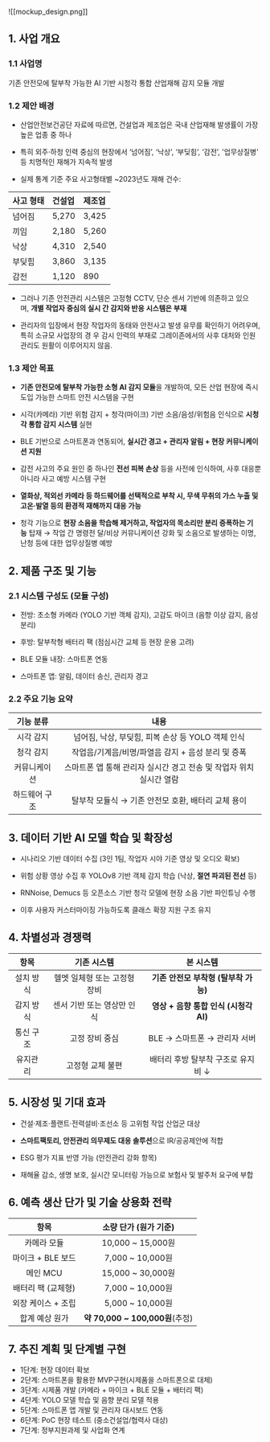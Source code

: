 
![[mockup_design.png]]


## 1. 사업 개요


### 1.1 사업명

기존 안전모에 탈부착 가능한 AI 기반 시청각 통합 산업재해 감지 모듈 개발

### 1.2 제안 배경

- 산업안전보건공단 자료에 따르면, 건설업과 제조업은 국내 산업재해 발생률이 가장 높은 업종 중 하나
    
- 특히 외주·하청 인력 중심의 현장에서 ‘넘어짐’,  ‘낙상’, ‘부딪힘’, ‘감전’, '업무상질병' 등 
	치명적인 재해가 지속적 발생
    
- 실제 통계 기준 주요 사고형태별 ~2023년도 재해 건수:
    
| 사고 형태 | 건설업   | 제조업   |
| :---- | :---- | :---- |
| 넘어짐   | 5,270 | 3,425 |
| 끼임    | 2,180 | 5,260 |
| 낙상    | 4,310 | 2,540 |
| 부딪힘   | 3,860 | 3,135 |
| 감전    | 1,120 | 890   |

- 그러나 기존 안전관리 시스템은 고정형 CCTV, 단순 센서 기반에 의존하고 있으며, **개별 작업자 중심의 실시
	간 감지와 반응 시스템은 부재**
    
- 관리자의 입장에서 현장 작업자의 동태와 안전사고 발생 유무를 확인하기 어려우며, 특히 소규모 사업장의 경
	우 감시 인력의 부재로 그레이존에서의 사후 대처와 인원 관리도 원활이 이루어지지 않음. 
	
### 1.3 제안 목표

- **기존 안전모에 탈부착 가능한 소형 AI 감지 모듈**을 개발하여, 모든 산업 현장에 즉시 도입 가능한 스마트 안전
	시스템을 구현
    
- 시각(카메라) 기반 위험 감지 + 청각(마이크) 기반 소음/음성/위험음 인식으로 **시청각 통합 감지 시스템** 실현
    
- BLE 기반으로 스마트폰과 연동되어, **실시간 경고 + 관리자 알림 + 현장 커뮤니케이션 지원**
    
- 감전 사고의 주요 원인 중 하나인 **전선 피복 손상** 등을 사전에 인식하여, 
	사후 대응뿐 아니라 사고 예방 시스템 구현
    
- **열화상, 적외선 카메라 등 하드웨어를 선택적으로 부착 시, 무색 무취의 가스 누출 및 고온·발열 등의 
	환경적 재해까지 대응 가능**
    
- 청각 기능으로 **현장 소음을 학습해 제거하고, 작업자의 목소리만 분리 증폭하는 기능** 탑재 → 작업 간 명령전
	달/비상 커뮤니케이션 강화 및 소음으로 발생하는 이명, 난청 등에 대한 업무상질병 예방
    
## 2. 제품 구조 및 기능


### 2.1 시스템 구성도 (모듈 구성)

- 전방: 초소형 카메라 (YOLO 기반 객체 감지), 고감도 마이크 (음향 이상 감지, 음성 분리)
    
- 후방: 탈부착형 배터리 팩 (점심시간 교체 등 현장 운용 고려)
    
- BLE 모듈 내장: 스마트폰 연동
    
- 스마트폰 앱: 알림, 데이터 송신, 관리자 경고
    

### 2.2 주요 기능 요약


|  기능 분류  |                   내용                    |
| :-----: | :-------------------------------------: |
|  시각 감지  |    넘어짐, 낙상, 부딪힘, 피복 손상 등 YOLO 객체 인식     |
|  청각 감지  |     작업음/기계음/비명/파열음 감지 + 음성 분리 및 증폭      |
| 커뮤니케이션  | 스마트폰 앱 통해 관리자 실시간 경고 전송 및 작업자 위치 실시간 열람 |
| 하드웨어 구조 |     탈부착 모듈식 → 기존 안전모 호환, 배터리 교체 용이      |

## 3. 데이터 기반 AI 모델 학습 및 확장성

- 시나리오 기반 데이터 수집 (3인 1팀, 작업자 시야 기준 영상 및 오디오 확보)
    
- 위험 상황 영상 수집 후 YOLOv8 기반 객체 감지 학습 (낙상, **절연 파괴된 전선** 등)
    
- RNNoise, Demucs 등 오픈소스 기반 청각 모델에 현장 소음 기반 파인튜닝 수행
    
- 이후 사용자 커스터마이징 가능하도록 클래스 확장 지원 구조 유지
    

## 4. 차별성과 경쟁력


|  항목   |      기존 시스템      |           본 시스템            |
| :---: | :--------------: | :------------------------: |
| 설치 방식 | 헬멧 일체형 또는 고정형 장비 |  **기존 안전모 부착형 (탈부착 가능)**   |
| 감지 방식 | 센서 기반 또는 영상만 인식  | **영상 + 음향 통합 인식 (시청각 AI)** |
| 통신 구조 |     고정 장비 중심     |    BLE → 스마트폰 → 관리자 서버     |
| 유지관리  |    고정형 교체 불편     |    배터리 후방 탈부착 구조로 유지비 ↓    |


## 5. 시장성 및 기대 효과

- 건설·제조·플랜트·전력설비·조선소 등 고위험 작업 산업군 대상
    
- **스마트팩토리, 안전관리 의무제도 대응 솔루션**으로 IR/공공제안에 적합
    
- ESG 평가 지표 반영 가능 (안전관리 강화 항목)
    
- 재해율 감소, 생명 보호, 실시간 모니터링 가능으로 보험사 및 발주처 요구에 부합
    


## 6. 예측 생산 단가 및 기술 상용화 전략


|      항목      |        소량 단가 (원가 기준)        |
| :----------: | :-------------------------: |
|    카메라 모듈    |      10,000 ~ 15,000원       |
| 마이크 + BLE 보드 |       7,000 ~ 10,000원       |
|    메인 MCU    |      15,000 ~ 30,000원       |
| 배터리 팩 (교체형)  |       7,000 ~ 10,000원       |
| 외장 케이스 + 조립  |       5,000 ~ 10,000원       |
|   합계 예상 원가   | **약 70,000 ~ 100,000원**(추정) |


## 7. 추진 계획 및 단계별 구현

- 1단계: 현장 데이터 확보 
- 2단계: 스마트폰을 활용한 MVP구현(시제품을 스마트폰으로 대체)
- 3단계: 시제품 개발 (카메라 + 마이크 + BLE 모듈 + 배터리 팩) 
- 4단계: YOLO 모델 학습 및 음향 분리 모델 적용 
- 5단계: 스마트폰 앱 개발 및 관리자 대시보드 연동 
- 6단계: PoC 현장 테스트 (중소건설업/협력사 대상) 
- 7단계: 정부지원과제 및 사업화 연계